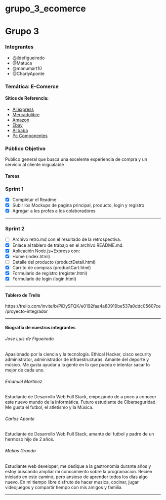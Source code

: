 # grupo_3_ecomerce
<h1>Grupo 3</h1>
<h3>Integrantes</h3>
<ul>
  <li>@jldefigueiredo</li>
  <li>@Matuca</li>
  <li>@manumart10</li>
  <li>@CharlyAponte</li>
</ul>
<h3>Temática: E-Comerce</h3>

<h4>Sitios de Referencia:</h4>

<ul>
  <li><a href="https://es.aliexpress.com/" target="_blank">Aliexpress</a></li>
  <li><a href="https://www.mercadolibre.com/" target="_blank">Mercadolibre</a></li>
  <li><a href="https://www.amazon.com/" target="_blank">Amazon</a></li>
  <li><a href="https://www.ebay.com/" target="_blank">Ebay</a></li>
  <li><a href="https://spanish.alibaba.com/" target="_blank">Alibaba</a></li>
  <li><a href="https://www.pccomponentes.com/" target="_blank">Pc Componentes</a></li>
</ul>

<h3>Público Objetivo</h3>
Publico general que busca una excelente experiencia de compra y un servicio al cliente inigualable

<h4>Tareas</h4>

<h3>Sprint 1</h3>

- [x] Completar el Readme
- [x] Subir los Mockups de pagina principal, producto, login y registro
- [x] Agregar a los profes a los colaboradores

<hr>
<h3>Sprint 2</h3>

- [ ] Archivo retro.md con el resultado de la retrospectiva.
- [x] Enlace al tablero de trabajo en el archivo README.md.
- [x] Aplicación Node.js+Express con:
- [x] Home (index.html)
- [ ] Detalle del producto (productDetail.html)
- [x] Carrito de compras (productCart.html)
- [x] Formulario de registro (register.html)
- [x] Formulario de login (login.html)

<hr>
<h4> Tablero de Trello </h4>
https://trello.com/invite/b/PiDySFQK/e0192faa4a80919be537a0ddc05607ce/proyecto-integrador
<hr>
<h4>Biografía de nuestros integrantes</4>

<h6>Jose Luis de Figueiredo</h6>

Apasionado por la ciencia y la tecnología. Ethical Hacker, cisco security administrator, administrador de infraestructuras. Amante del deporte y músico.
Me gusta ayudar a la gente en lo que pueda e intentar sacar lo mejor de cada uno.
<h6> Emanuel Martinez </h6>

Estudiante de Desarrollo Web Full Stack, empezando de a poco a conocer este nuevo mundo de la informática. Futuro estudiante de Ciberseguridad. Me gusta el futbol, el atletismo y la Música.

<h6>Carlos Aponte</h6>

Estudiante de Desarrollo Web Full Stack, amante del futbol y padre de un hermoso hijo de 2 años. 

<h6>Matias Granda</h6>

Estudiante web developer, me dedique a la gastronomia durante años y estoy buscando ampliar mi conocimiento sobre la programacion. Recien iniciado en este camino, pero ansioso de aprender todos los dias algo nuevo. En mi tiempo libre disfruto de hacer musica, cocinar, jugar videojuegos y compartir tiempo con mis amigos y familia.
<hr>
